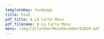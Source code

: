 ```yaml
---
templateKey: foodpage
title: Food
pdf_title: Á La Carte Menu
pdf_filename: Á La Carte Menu
menu: /img/CellarDoorMenuDecember82020.pdf
---
```


